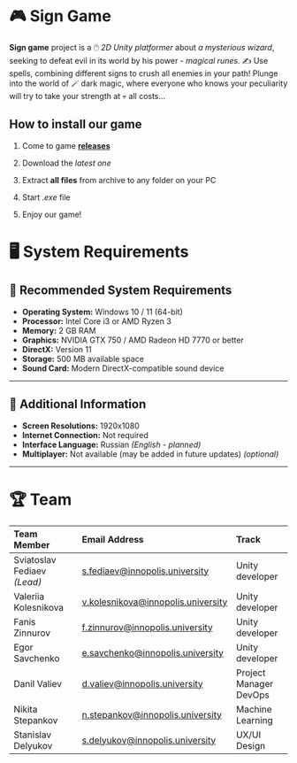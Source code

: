 # 🎮 Sign Game

**Sign game** project is a 🖱️ *2D Unity platformer* about *a mysterious wizard*, seeking to defeat evil in its world by his power \- *magical runes*. ✍️ Use spells, combining different signs to crush all enemies in your path! Plunge into the world of 🪄 dark magic, where everyone who knows your peculiarity will try to take your strength at 💀 all costs...

## How to install our game

1. Come to game **[releases](https://github.com/IU-Capstone-Project-2025/SignGame/releases)**

2. Download the *latest one*

3. Extract **all files** from archive to any folder on your PC

4. Start *.exe* file

5. Enjoy our game!


# 🖥️ System Requirements

## 🚀 Recommended System Requirements

- **Operating System:** Windows 10 / 11 (64-bit)
- **Processor:** Intel Core i3 or AMD Ryzen 3
- **Memory:** 2 GB RAM
- **Graphics:** NVIDIA GTX 750 / AMD Radeon HD 7770 or better
- **DirectX:** Version 11
- **Storage:** 500 MB available space
- **Sound Card:** Modern DirectX-compatible sound device

---

## 🧩 Additional Information

- **Screen Resolutions:** 1920x1080
- **Internet Connection:** Not required
- **Interface Language:** Russian *(English - planned)*
- **Multiplayer:** Not available (may be added in future updates) *(optional)*

---

# 🏆 Team

| Team Member |  Email Address | Track | 
| :----  | :---- | :---- |
| Sviatoslav Fediaev *(Lead)*  | [s.fediaev@innopolis.university](mailto:s.fediaev@innopolis.university) | Unity developer | 
| Valeriia Kolesnikova  | [v.kolesnikova@innopolis.university](mailto:v.kolesnikova@innopolis.university) | Unity developer | 
| Fanis Zinnurov  | [f.zinnurov@innopolis.university](mailto:f.zinnurov@innopolis.university) | Unity developer | 
| Egor Savchenko  | [e.savchenko@innopolis.university](mailto:e.savchenko@innopolis.university) | Unity developer | 
| Danil Valiev  | [d.valiev@innopolis.university](mailto:d.valiev@innopolis.university) | Project Manager<br>DevOps| 
| Nikita Stepankov  | [n.stepankov@innopolis.university](mailto:n.stepankov@innopolis.university) | Machine Learning | 
| Stanislav Delyukov  | [s.delyukov@innopolis.university](mailto:s.delyukov@innopolis.university) | UX/UI<br>Design | 
